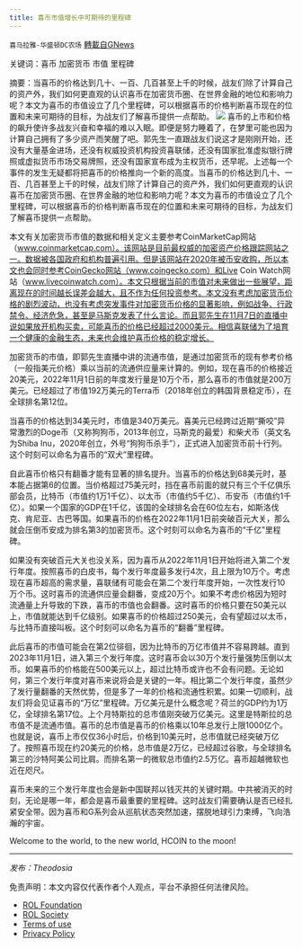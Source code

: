 ```yaml
---
title: 喜币市值增长中可期待的里程碑
---
```

`喜马拉雅-华盛顿DC农场` [轉載自GNews](https://gnews.org/zh-hans/1649186/)

关键词：喜币 加密货币 市值 里程碑

摘要：当喜币的价格达到几十、一百、几百甚至上千的时候，战友们除了计算自己的资产外，我们如何更直观的认识喜币在加密货币圈、在世界金融的地位和影响力呢？本文为喜币的市值设立了几个里程碑，可以根据喜币的价格判断喜币现在的位置和未来可期待的目标，为战友们了解喜币提供一点帮助。
![](https://assets.gnews.org/wp-content/uploads/2021/11/8CF5D34B-C4F6-478B-8DF2-E5441ABC730D.jpeg)
喜币的上市和价格的飙升使许多战友兴奋和幸福的难以入眠。即便是努力睡着了，在梦里可能也因为计算自己拥有了多少资产而笑醒了吧。郭先生一直跟战友们说这才是刚刚开始，还没有大量基金进场，还没有权威投资机构投资喜联储，还没有国家批准虚拟银行牌照或虚拟货币市场交易牌照，还没有国家宣布成为主权货币，还早呢。上述每一个事件的发生无疑都将把喜币的价格推向一个新的高度。当喜币的价格达到几十、一百、几百甚至上千的时候，战友们除了计算自己的资产外，我们如何更直观的认识喜币在加密货币圈、在世界金融的地位和影响力呢？本文为喜币的市值设立了几个里程碑，可以根据喜币的价格判断喜币现在的位置和未来可期待的目标，为战友们了解喜币提供一点帮助。

本文有关加密货币市值的数据和相关定义主要参考CoinMarketCap网站（www.coinmarketcap.com）。该网站是目前最权威的加密资产价格跟踪网站之一。数据被各国政府和机构普遍引用。但是该网站在2020年被币安收购，所以本文也会同时参考CoinGecko网站（www.coingecko.com）和Live Coin Watch网站（www.livecoinwatch.com）。本文只根据当前的市值对未来做出一些展望，距离现在的时间越长误差会越大，且不作为任何投资参考。本文没有考虑加密货币价格的剧烈波动，也没有考虑突发事件对加密货币价格的显著影响，例如战争、行政禁令、经济危急，甚至是马斯克发表了什么言论。而且郭先生在11月7日的直播中说如果放开机构买卖，可能喜币的价格已经超过2000美元。相信喜联储为了培育一个健康的金融生态，未来也会维护喜币价格的稳定增长。

加密货币的市值，即郭先生直播中讲的流通市值，是通过加密货币的现有参考价格（一般指美元价格）乘以当前的流通供应量来计算的。例如，现在喜币的价格接近20美元，2022年11月1日前的年度发行量是10万个币，那么喜币的市值就是200万美元。已经超过了市值192万美元的Terra币（2018年创立的韩国背景稳定币），在全球排名第12位。

当喜币的价格达到34美元时，市值是340万美元。喜美元已经跨过近期“撕咬”异常激烈的Doge币（又称狗狗币，2013年创立，马斯克的最爱）和柴犬币（英文名为Shiba Inu，2020年创立，外号“狗狗币杀手”），正式进入加密货币前十行列。这个时刻可以命名为喜币的“双犬”里程碑。

自此喜币价格只有翻番才能有显著的排名提升。当喜币的价格达到68美元时，基本能占据第6的位置。当价格超过75美元时，挡在喜币前面的就只有三个千亿俱乐部会员，比特币（市值约1万1千亿）、以太币（市值约5千亿）、币安币（市值约1千亿）。如果一个国家的GDP在1千亿，该国的全球排名会在60位左右，如斯洛伐克、肯尼亚、古巴等国。如果喜币的价格在2022年11月1日前突破百元大关，那么就会压倒币安成为排名第3的加密货币。这个时刻可以命名为喜币的“千亿”里程碑。

如果没有突破百元大关也没关系，因为喜币从2022年11月1日开始将进入第二个发行年度。按照喜币的白皮书，每个发行年度最多发行4次，且上限为10万个。考虑现在喜币超高的需求量，喜联储有可能会在第二个发行年度开始，一次性发行10万个币。这时喜币的流通供应量会翻番，变成20万个。如果不考虑价格因为短时流通量上升导致的下跌，喜币的市值也会翻番。这时喜币的价格只要在50美元以上，市值就能达到千亿级别。如果喜币的价格超过250美元，会有望超过以太币，与比特币直接叫板。这个时刻可以命名为喜币的“翻番”里程碑。

此后喜币的市值可能会在第2位徘徊，因为比特币的万亿市值并不容易跨越。直到2023年11月1日，进入第三个发行年度。这时喜币会以30万个发行量强势压倒以太币。如果喜币的价格能在500美元以上，超过比特币或许也不会有问题。无论如何，第三个发行年度对喜币来说将会是关键的一年。相比第二个发行年度，虽然少了发行量翻番的天然优势，但是多了一年的价格和流通性积累。如果一切顺利，战友们将会见证喜币的“万亿”里程碑。万亿美元是什么概念呢？荷兰的GDP约为1万亿，全球排名第17位。上个月特斯拉的总市值刚突破万亿美元。这里是特斯拉的总市值不是流通市值。喜币的总市值是喜币的价格乘以10年总发行上限1000亿个。也就是说，喜币上市仅仅36小时后，价格到10美元时，总市值就已经突破万亿了。按照喜币现在约20美元的价格，总市值是2万亿，已经超过谷歌，与全球排名第三的沙特阿美公司比肩。而排名第一的微软总市值约2.5万亿。喜币超越微软也近在咫尺。

喜币未来的三个发行年度也会是新中国联邦以钱灭共的关键时期。中共被消灭的时刻，无论是哪一年，都会是喜币最重要的里程碑。这时战友们需要确认是否已经扎紧安全带。因为喜币和G系列会从巡航状态突然加速，摆脱地球引力束缚，飞向浩瀚的宇宙。

Welcome to the world, to the new world, HCOIN to the moon!

* * *

*发布：Theodosia*

 

免责声明：本文内容仅代表作者个人观点，平台不承担任何法律风险。

- [ROL Foundation](https://rolfoundation.org/)
- [ROL Society](https://rolsociety.org/)
- [Terms of use](https://gnews.org/terms-of-use-3/)
- [Privacy Policy](https://gnews.org/privacy-policy/)
